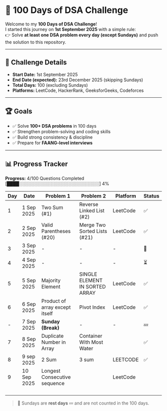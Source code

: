 # 🚀 100 Days of DSA Challenge  

Welcome to my **100 Days of DSA Challenge**!  
I started this journey on **1st September 2025** with a simple rule:  
👉 Solve **at least one DSA problem every day (except Sundays)** and push the solution to this repository.  

---

## 📅 Challenge Details  

- **Start Date:** 1st September 2025  
- **End Date (expected):** 23rd December 2025 (skipping Sundays)  
- **Total Days:** 100 (excluding Sundays)  
- **Platforms:** LeetCode, HackerRank, GeeksforGeeks, Codeforces  

---

## 🏆 Goals  

- ✅ Solve **100+ DSA problems** in 100 days  
- ✅ Strengthen problem-solving and coding skills  
- ✅ Build strong consistency & discipline  
- ✅ Prepare for **FAANG-level interviews**  

---

## 📊 Progress Tracker

**Progress:** 4/100 Questions Completed  
[████░░░░░░░░░░░░░░░░░░░░░░░░░░] 4%

| Day | Date       | Problem 1 | Problem 2 | Platform | Status |
|-----|------------|-----------|-----------|----------|--------|
| 1   | 1 Sep 2025 | Two Sum (#1) | Reverse Linked List (#2) | LeetCode | ✅ |
| 2   | 2 Sep 2025 | Valid Parentheses (#20) | Merge Two Sorted Lists (#21) | LeetCode | ✅ |
| 3   | 3 Sep 2025 | - | - | - | 🔄 |
| 4   | 4 Sep 2025 | - | - | - | ⏳ |
| 5   | 5 Sep 2025 | Majority Element | SINGLE ELEMENT IN SORTED ARRAY | LeetCode | ✅ |
| 6   | 6 Sep 2025 | Product of array except itself | Pivot Index | LeetCode | ✅ |
| -   | 7 Sep 2025 | **Sunday (Break)** | - | - | 💤 |
| 7   | 8 Sep 2025 | Duplicate Number in Array | Container With Most Water |  | ✅ |
| 8   | 9 sep 2025 | 2 Sum | 3 sum | LEETCODE | ✅ |
| 9   | 10 Sep 2025|  Longest Consecutive sequence|  | LeetCode |  |
|    |    |  |  |  |  |
|    |    |  |  |  |  |
|    |    |  |  |  |  |
|    |    |  |  |  |  |

> 📌 Sundays are **rest days** 💤 and are not counted in the 100 days.  



